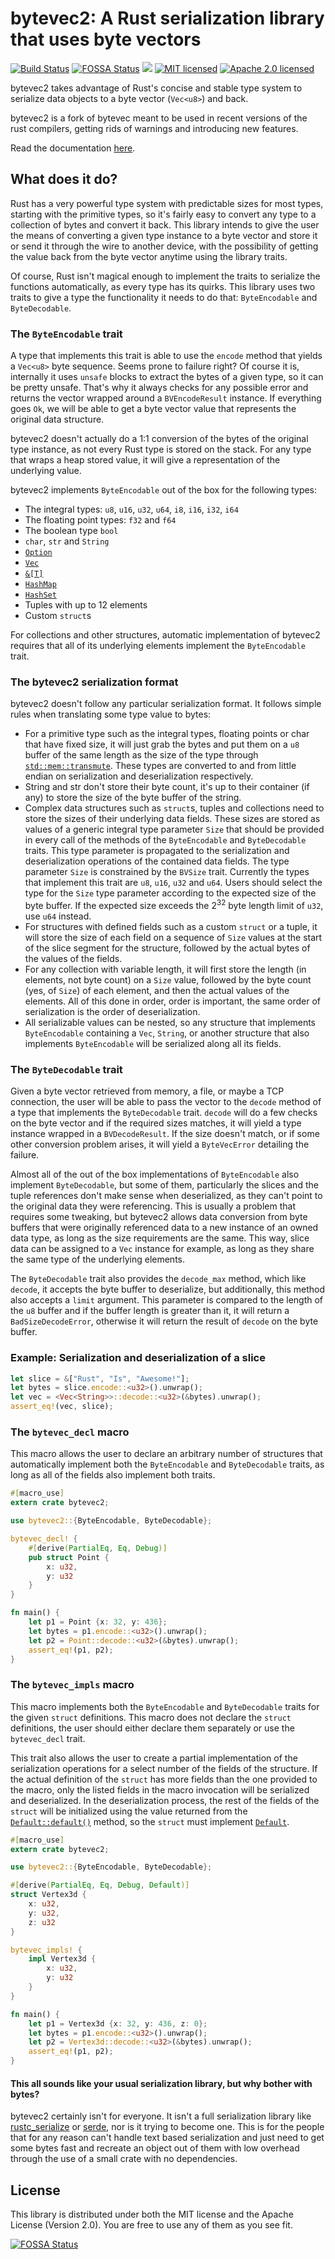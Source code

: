 bytevec2: A Rust serialization library that uses byte vectors
=============================================================

[![Build Status](https://travis-ci.org/fero23/bytevec.svg?branch=master)](https://travis-ci.org/fero23/bytevec)
[![FOSSA Status](https://app.fossa.com/api/projects/git%2Bgithub.com%2FNeroReflex%2Fbytevec2.svg?type=shield)](https://app.fossa.com/projects/git%2Bgithub.com%2FNeroReflex%2Fbytevec2?ref=badge_shield)
[![](https://img.shields.io/crates/v/bytevec.svg)](https://crates.io/crates/bytevec)
[![MIT licensed](https://img.shields.io/badge/license-MIT-blue.svg)](./LICENSE-MIT)
[![Apache 2.0 licensed](https://img.shields.io/badge/license-APACHE%202.0-blue.svg)](./LICENSE-APACHE)

bytevec2 takes advantage of Rust's concise and stable type system to
serialize data objects to a byte vector (`Vec<u8>`) and back.

bytevec2 is a fork of bytevec meant to be used in recent versions of the rust compilers,
getting rids of warnings and introducing new features.

Read the documentation [here](http://fero23.github.io/doc/bytevec/).

What does it do?
----------------
Rust has a very powerful type system with predictable sizes for most
types, starting with the primitive types, so it's fairly easy to convert
any type to a collection of bytes and convert it back. This library intends
to give the user the means of converting a given type instance to a byte vector
and store it or send it through the wire to another device, with the possibility
of getting the value back from the byte vector anytime using the library traits.

Of course, Rust isn't magical enough to implement the traits to serialize
the functions automatically, as every type has its quirks. This library
uses two traits to give a type the functionality it needs to do that: 
`ByteEncodable` and `ByteDecodable`.

### The `ByteEncodable` trait
A type that implements this trait is able to use the `encode` method that 
yields a `Vec<u8>` byte sequence. Seems prone to failure right? Of course it is,
internally it uses `unsafe` blocks to extract the bytes of a given type, so 
it can be pretty unsafe. That's why it always checks for any possible error and
returns the vector wrapped around a `BVEncodeResult` instance. If everything
goes `Ok`, we will be able to get a byte vector value that represents the 
original data structure.

bytevec2 doesn't actually do a 1:1 conversion of the bytes of the original
type instance, as not every Rust type is stored on the stack. For any type
that wraps a heap stored value, it will give a representation of the 
underlying value.

bytevec2 implements `ByteEncodable` out of the box for the following types:
- The integral types: `u8`, `u16`, `u32`, `u64`, `i8`, `i16`, `i32`, `i64`
- The floating point types: `f32` and `f64`
- The boolean type `bool`
- `char`, `str` and `String`
- [`Option`](https://doc.rust-lang.org/std/option/enum.Option.html)
- [`Vec`](https://doc.rust-lang.org/stable/std/vec/struct.Vec.html)
- [`&[T]`](https://doc.rust-lang.org/stable/std/primitive.slice.html)
- [`HashMap`](https://doc.rust-lang.org/stable/std/collections/struct.HashMap.html)
- [`HashSet`](https://doc.rust-lang.org/stable/std/collections/struct.HashSet.html)
- Tuples with up to 12 elements
- Custom `struct`s

For collections and other structures, automatic implementation of bytevec2
requires that all of its underlying elements implement the `ByteEncodable`
trait.

### The bytevec2 serialization format
bytevec2 doesn't follow any particular serialization format. It follows simple
rules when translating some type value to bytes:
- For a primitive type such as the integral types, floating points
or char that have fixed size, it will just grab the bytes and put them 
on a `u8` buffer of the same length as the size of the type through 
[`std::mem::transmute`]. These types are converted to and from little endian on
serialization and deserialization respectively.
- String and str don't store their byte count, it's up to their container (if any)
to store the size of the byte buffer of the string.
- Complex data structures such as `struct`s, tuples and collections need to store
the sizes of their underlying data fields. These sizes are stored as values of a generic
integral type parameter `Size` that should be provided in every call of the methods of the
`ByteEncodable` and `ByteDecodable` traits. This type parameter is propagated to the
serialization and deserialization operations of the contained data fields. The type parameter
`Size` is constrained by the `BVSize` trait. Currently the types that implement this trait
are `u8`, `u16`, `u32` and `u64`. Users should select the type for the `Size` type parameter
according to the expected size of the byte buffer. If the expected size exceeds the 
2<sup>32</sup> byte length limit of `u32`, use `u64` instead.
- For structures with defined fields such as a custom `struct` or a tuple,
it will store the size of each field on a sequence of `Size` values at the start
of the slice segment for the structure, followed by the actual bytes of 
the values of the fields.
- For any collection with variable length, it will first store the length
(in elements, not byte count) on a `Size` value, followed by the byte count
(yes, of `Size`) of each element, and then the actual values of the elements.
All of this done in order, order is important, the same order of serialization
is the order of deserialization.
- All serializable values can be nested, so any structure that implements 
`ByteEncodable` containing a `Vec`, `String`, or another structure that also implements
`ByteEncodable` will be serialized along all its fields.

### The `ByteDecodable` trait
Given a byte vector retrieved from memory, a file, or maybe a TCP connection,
the user will be able to pass the vector to the `decode` method of
a type that implements the `ByteDecodable` trait. `decode` will do a few checks 
on the byte vector and if the required sizes matches, it will yield a type instance wrapped 
in a `BVDecodeResult`. If the size doesn't match, or if some other conversion problem 
arises, it will yield a `ByteVecError` detailing the failure.

Almost all of the out of the box implementations of `ByteEncodable` also
implement `ByteDecodable`, but some of them, particularly the slices and 
the tuple references don't make sense when deserialized, as they can't
point to the original data they were referencing. This is usually a problem
that requires some tweaking, but bytevec2 allows data conversion from byte
buffers that were originally referenced data to a new instance of an owned data type,
as long as the size requirements are the same. This way, slice data can
be assigned to a `Vec` instance for example, as long as they share the same 
type of the underlying elements.

The `ByteDecodable` trait also provides the `decode_max` method, which like `decode`, it
accepts the byte buffer to deserialize, but additionally, this method also accepts
a `limit` argument. This parameter is compared to the length of the `u8` buffer and
if the buffer length is greater than it, it will return a `BadSizeDecodeError`,
otherwise it will return the result of `decode` on the byte buffer.

### Example: Serialization and deserialization of a slice

```rust
let slice = &["Rust", "Is", "Awesome!"];
let bytes = slice.encode::<u32>().unwrap();
let vec = <Vec<String>>::decode::<u32>(&bytes).unwrap();
assert_eq!(vec, slice);
```

### The `bytevec_decl` macro
This macro allows the user to declare an arbitrary number of structures that
automatically implement both the `ByteEncodable` and `ByteDecodable` traits,
as long as all of the fields also implement both traits.

```rust
#[macro_use]
extern crate bytevec2;

use bytevec2::{ByteEncodable, ByteDecodable};

bytevec_decl! {
    #[derive(PartialEq, Eq, Debug)]
    pub struct Point {
        x: u32,
        y: u32
    }
}

fn main() {
    let p1 = Point {x: 32, y: 436};
    let bytes = p1.encode::<u32>().unwrap();
    let p2 = Point::decode::<u32>(&bytes).unwrap();
    assert_eq!(p1, p2);
}
```

### The `bytevec_impls` macro

This macro implements both the `ByteEncodable` and `ByteDecodable` traits
for the given `struct` definitions. This macro does not declare the `struct`
definitions, the user should either declare them separately or use the
`bytevec_decl` trait.

This trait also allows the user to create a partial implementation of the
serialization operations for a select number of the fields of the 
structure. If the actual definition of the `struct` has more fields than
the one provided to the macro, only the listed fields in the macro invocation
will be serialized and deserialized. In the deserialization process, the
rest of the fields of the `struct` will be initialized using the value
returned from the [`Default::default()`] method, so the `struct` must 
implement [`Default`].

```rust
#[macro_use]
extern crate bytevec2;

use bytevec2::{ByteEncodable, ByteDecodable};

#[derive(PartialEq, Eq, Debug, Default)]
struct Vertex3d {
    x: u32,
    y: u32,
    z: u32
}

bytevec_impls! {
    impl Vertex3d {
        x: u32,
        y: u32
    }
}

fn main() {
    let p1 = Vertex3d {x: 32, y: 436, z: 0};
    let bytes = p1.encode::<u32>().unwrap();
    let p2 = Vertex3d::decode::<u32>(&bytes).unwrap();
    assert_eq!(p1, p2);
}
```

#### This all sounds like your usual serialization library, but why bother with bytes?
bytevec2 certainly isn't for everyone. It isn't a full serialization library like
[rustc_serialize] or [serde], nor is it trying to become one. This is for the people
that for any reason can't handle text based serialization and just need 
to get some bytes fast and recreate an object out of them with low overhead through the use
of a small crate with no dependencies.

## License
This library is distributed under both the MIT license and the Apache License (Version 2.0).
You are free to use any of them as you see fit.

[`Default`]: http://doc.rust-lang.org/stable/std/default/trait.Default.html
[`Default::default()`]: http://doc.rust-lang.org/stable/std/default/trait.Default.html#tymethod.default
[`std::mem::transmute`]: http://doc.rust-lang.org/stable/std/mem/fn.transmute.html
[rustc_serialize]: https://github.com/rust-lang-nursery/rustc-serialize
[serde]: https://github.com/serde-rs/serde

[![FOSSA Status](https://app.fossa.com/api/projects/git%2Bgithub.com%2FNeroReflex%2Fbytevec2.svg?type=large)](https://app.fossa.com/projects/git%2Bgithub.com%2FNeroReflex%2Fbytevec2?ref=badge_large)